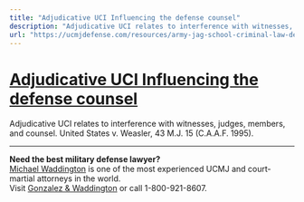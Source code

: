 ```yaml
---
title: "Adjudicative UCI Influencing the defense counsel"
description: "Adjudicative UCI relates to interference with witnesses, judges, members, and counsel. United States v. Weasler, 43 M.J. 15 (C.A.A.F. 1995)."
url: "https://ucmjdefense.com/resources/army-jag-school-criminal-law-deskbook-volume/unlawful-command-influence/adjudicative-uci-witness-intimidation/adjudicative-uci-influencing-defense-counsel.html"
---
```


# [Adjudicative UCI Influencing the defense counsel](https://ucmjdefense.com/resources/army-jag-school-criminal-law-deskbook-volume/unlawful-command-influence/adjudicative-uci-witness-intimidation/adjudicative-uci-influencing-defense-counsel.html)

Adjudicative UCI relates to interference with witnesses, judges, members, and counsel. United States v. Weasler, 43 M.J. 15 (C.A.A.F. 1995).

---

**Need the best military defense lawyer?**  
[Michael Waddington](https://ucmjdefense.com/attorneys/michael-stewart-waddington-partner.html) is one of the most experienced UCMJ and court-martial attorneys in the world.  
Visit [Gonzalez & Waddington](https://ucmjdefense.com) or call 1-800-921-8607.

